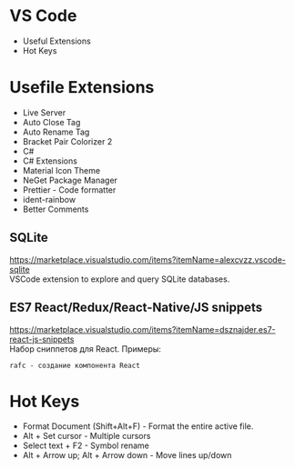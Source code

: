 # VS Code
* Useful Extensions
* Hot Keys

# Usefile Extensions
* Live Server
* Auto Close Tag
* Auto Rename Tag
* Bracket Pair Colorizer 2
* C#
* C# Extensions
* Material Icon Theme
* NeGet Package Manager
* Prettier - Code formatter
* ident-rainbow
* Better Comments
## SQLite
https://marketplace.visualstudio.com/items?itemName=alexcvzz.vscode-sqlite  
VSCode extension to explore and query SQLite databases.
## ES7 React/Redux/React-Native/JS snippets
https://marketplace.visualstudio.com/items?itemName=dsznajder.es7-react-js-snippets  
Набор сниппетов для React. Примеры:
```
rafc - создание компонента React
```
# Hot Keys
* Format Document (Shift+Alt+F) - Format the entire active file.
* Alt + Set cursor - Multiple cursors
* Select text + F2 - Symbol rename
* Alt + Arrow up; Alt + Arrow down - Move lines up/down
